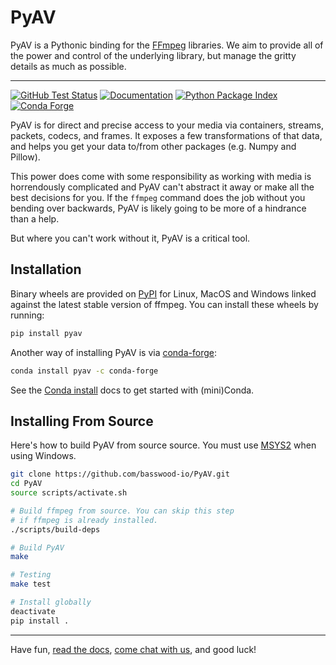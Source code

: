PyAV
====

PyAV is a Pythonic binding for the [FFmpeg][ffmpeg] libraries. We aim to provide all of the power and control of the underlying library, but manage the gritty details as much as possible.

---

[![GitHub Test Status][github-tests-badge]][github-tests] [![Documentation][docs-badge]][docs] [![Python Package Index][pypi-badge]][pypi] [![Conda Forge][conda-badge]][conda]

PyAV is for direct and precise access to your media via containers, streams, packets, codecs, and frames. It exposes a few transformations of that data, and helps you get your data to/from other packages (e.g. Numpy and Pillow).

This power does come with some responsibility as working with media is horrendously complicated and PyAV can't abstract it away or make all the best decisions for you. If the `ffmpeg` command does the job without you bending over backwards, PyAV is likely going to be more of a hindrance than a help.

But where you can't work without it, PyAV is a critical tool.


Installation
------------

Binary wheels are provided on [PyPI][pypi] for Linux, MacOS and Windows linked against the latest stable version of ffmpeg. You can install these wheels by running:

```bash
pip install pyav
```

Another way of installing PyAV is via [conda-forge][conda-forge]:

```bash
conda install pyav -c conda-forge
```

See the [Conda install][conda-install] docs to get started with (mini)Conda.


Installing From Source
----------------------

Here's how to build PyAV from source source. You must use [MSYS2](https://www.msys2.org/) when using Windows.

```bash
git clone https://github.com/basswood-io/PyAV.git
cd PyAV
source scripts/activate.sh

# Build ffmpeg from source. You can skip this step
# if ffmpeg is already installed.
./scripts/build-deps

# Build PyAV
make

# Testing
make test

# Install globally
deactivate
pip install .
```

---

Have fun, [read the docs][docs], [come chat with us][discuss], and good luck!



[conda-badge]: https://img.shields.io/conda/vn/conda-forge/pyav.svg?colorB=CCB39A
[conda]: https://anaconda.org/conda-forge/pyav
[docs-badge]: https://img.shields.io/badge/docs-on%20pyav.basswood--io.com-blue.svg
[docs]: https://pyav.basswood-io.com
[pypi-badge]: https://img.shields.io/pypi/v/pyav.svg?colorB=CCB39A
[pypi]: https://pypi.org/project/av
[discuss]: https://github.com/basswood-io/PyAV/discussions

[github-tests-badge]: https://github.com/basswood-io/PyAV/workflows/tests/badge.svg
[github-tests]: https://github.com/basswood-io/PyAV/actions?workflow=tests
[github]: https://github.com/basswood-io/PyAV

[ffmpeg]: https://ffmpeg.org/
[conda-forge]: https://conda-forge.github.io/
[conda-install]: https://docs.conda.io/projects/conda/en/latest/user-guide/install/index.html
